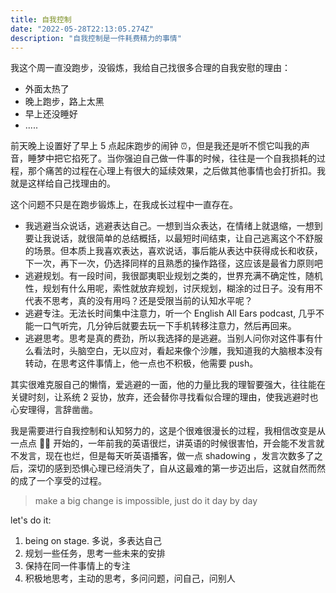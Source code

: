 ```yaml
---
title: 自我控制
date: "2022-05-28T22:13:05.274Z"
description: "自我控制是一件耗费精力的事情"
---
```


我这个周一直没跑步，没锻炼，我给自己找很多合理的自我安慰的理由：

- 外面太热了
- 晚上跑步，路上太黑
- 早上还没睡好
- .....

前天晚上设置好了早上 5 点起床跑步的闹钟 ⏰，但是我还是听不惯它叫我的声音，睡梦中把它掐死了。当你强迫自己做一件事的时候，往往是一个自我损耗的过程，那个痛苦的过程在心理上有很大的延续效果，之后做其他事情也会打折扣。我就是这样给自己找理由的。

这个问题不只是在跑步锻炼上，在我成长过程中一直存在。

- 我逃避当众说话，逃避表达自己。一想到当众表达，在情绪上就退缩，一想到要让我说话，就很简单的总结概括，以最短时间结束，让自己逃离这个不舒服的场景。但本质上我喜欢表达，喜欢说话，事后能从表达中获得成长和收获，下一次，再下一次，仍选择同样的且熟悉的操作路径，这应该是最省力原则吧
- 逃避规划。有一段时间，我很鄙夷职业规划之类的，世界充满不确定性，随机性，规划有什么用呢，索性就放弃规划，讨厌规划，糊涂的过日子。没有用不代表不思考，真的没有用吗？还是受限当前的认知水平呢？
- 逃避专注。无法长时间集中注意力，听一个 English All Ears podcast, 几乎不能一口气听完，几分钟后就要去玩一下手机转移注意力，然后再回来。
- 逃避思考。思考是真的费劲，所以我选择的是逃避。当别人问你对这件事有什么看法时，头脑空白，无以应对，看起来像个沙雕，我知道我的大脑根本没有转动，在思考这件事情上，他一点也不积极，他需要 push。

其实很难克服自己的懒惰，爱逃避的一面，他的力量比我的理智要强大，往往能在关键时刻，让系统 2 妥协，放弃，还会替你寻找看似合理的理由，使我逃避时也心安理得，言辞凿凿。

我是需要进行自我控制和认知努力的，这是个很难很漫长的过程，我相信改变是从一点点 🤏🏻 开始的，一年前我的英语很烂，讲英语的时候很害怕，开会能不发言就不发言，现在也烂，但是每天听英语播客，做一点 shadowing ，发言次数多了之后，深切的感到恐惧心理已经消失了，自从这最难的第一步迈出后，这就自然而然的成了一个享受的过程。

> make a big change is impossible, just do it day by day

let's do it:

1. being on stage. 多说，多表达自己
2. 规划一些任务，思考一些未来的安排
3. 保持在同一件事情上的专注
4. 积极地思考，主动的思考，多问问题，问自己，问别人
